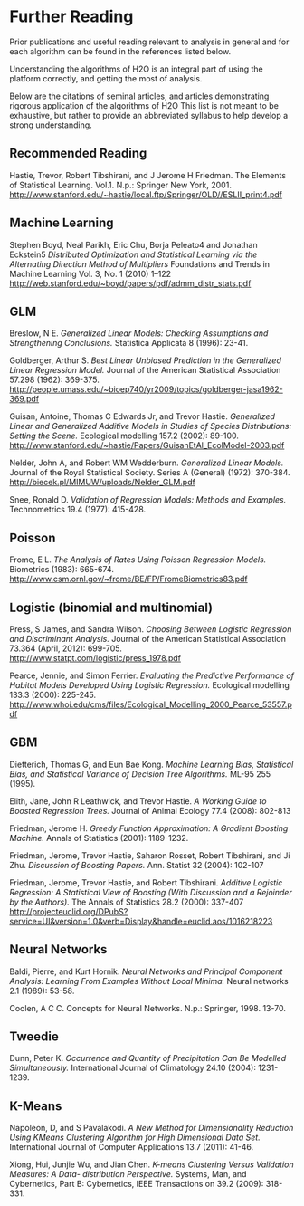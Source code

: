 # Further Reading

Prior publications and useful reading relevant to analysis in general
and for each algorithm can be found in the references listed below.

Understanding the algorithms of  H2O is an integral part of using the
platform correctly, and getting the most of analysis.

Below are the citations of seminal articles, and articles
demonstrating rigorous application of the algorithms of H2O
This list is not meant to be exhaustive, but rather to provide an
abbreviated syllabus to help develop a strong understanding.

## Recommended Reading

Hastie, Trevor, Robert Tibshirani, and J Jerome H Friedman. The
Elements of Statistical Learning.
Vol.1. N.p.: Springer New York, 2001.
http://www.stanford.edu/~hastie/local.ftp/Springer/OLD//ESLII_print4.pdf

## Machine Learning

Stephen Boyd, Neal Parikh, Eric Chu, Borja Peleato4 and Jonathan Eckstein5 *Distributed Optimization and Statistical Learning via the Alternating Direction Method of Multipliers* Foundations and Trends in Machine Learning
Vol. 3, No. 1 (2010) 1–122
http://web.stanford.edu/~boyd/papers/pdf/admm_distr_stats.pdf

## GLM

Breslow, N E. *Generalized Linear Models: Checking Assumptions and
Strengthening Conclusions.* Statistica Applicata 8 (1996): 23-41.

Goldberger, Arthur S. *Best Linear Unbiased Prediction in the
Generalized Linear Regression Model.* Journal of the American
Statistical Association 57.298 (1962): 369-375.
http://people.umass.edu/~bioep740/yr2009/topics/goldberger-jasa1962-369.pdf

Guisan, Antoine, Thomas C Edwards Jr, and Trevor Hastie. *Generalized
Linear and Generalized Additive Models in Studies of Species
Distributions: Setting the Scene.* Ecological modelling
157.2 (2002): 89-100.
http://www.stanford.edu/~hastie/Papers/GuisanEtAl_EcolModel-2003.pdf

Nelder, John A, and Robert WM Wedderburn. *Generalized Linear Models.*
Journal of the Royal Statistical Society. Series A (General) (1972): 370-384.
http://biecek.pl/MIMUW/uploads/Nelder_GLM.pdf

Snee, Ronald D. *Validation of Regression Models: Methods and
Examples.* Technometrics 19.4 (1977): 415-428.


## Poisson

Frome, E L. *The Analysis of Rates Using Poisson Regression Models.*
Biometrics (1983): 665-674.
http://www.csm.ornl.gov/~frome/BE/FP/FromeBiometrics83.pdf

## Logistic (binomial and multinomial)

Press, S James, and Sandra Wilson. *Choosing Between Logistic
Regression and Discriminant Analysis.* Journal of the American
Statistical Association 73.364 (April, 2012): 699-705.
http://www.statpt.com/logistic/press_1978.pdf

Pearce, Jennie, and Simon Ferrier. *Evaluating the Predictive
Performance of Habitat Models Developed Using Logistic Regression.*
Ecological modelling 133.3 (2000): 225-245.
http://www.whoi.edu/cms/files/Ecological_Modelling_2000_Pearce_53557.pdf

## GBM

Dietterich, Thomas G, and Eun Bae Kong. *Machine Learning Bias,
Statistical Bias, and Statistical Variance of Decision Tree
Algorithms.* ML-95 255 (1995).

Elith, Jane, John R Leathwick, and Trevor Hastie. *A Working Guide to
Boosted Regression Trees.* Journal of Animal Ecology 77.4 (2008): 802-813

Friedman, Jerome H. *Greedy Function Approximation: A Gradient
Boosting Machine.* Annals of Statistics (2001): 1189-1232.

Friedman, Jerome, Trevor Hastie, Saharon Rosset, Robert Tibshirani,
and Ji Zhu. *Discussion of Boosting Papers.* Ann. Statist 32 (2004):
102-107

Friedman, Jerome, Trevor Hastie, and Robert Tibshirani. *Additive
Logistic Regression: A Statistical View of Boosting (With Discussion
and a Rejoinder by the Authors).* The Annals of Statistics 28.2
(2000): 337-407
http://projecteuclid.org/DPubS?service=UI&version=1.0&verb=Display&handle=euclid.aos/1016218223

## Neural Networks

Baldi, Pierre, and Kurt Hornik. *Neural Networks and Principal
Component Analysis: Learning From Examples Without Local Minima.*
Neural networks 2.1 (1989): 53-58.

Coolen, A C C. Concepts for Neural Networks. N.p.: Springer, 1998. 13-70.

## Tweedie

Dunn, Peter K. *Occurrence and Quantity of Precipitation Can Be
Modelled Simultaneously.* International Journal of Climatology 24.10
(2004): 1231-1239.

## K-Means

Napoleon, D, and S Pavalakodi. *A New Method for Dimensionality
Reduction Using KMeans Clustering Algorithm for High Dimensional Data
Set.* International Journal of Computer Applications 13.7 (2011): 41-46.

Xiong, Hui, Junjie Wu, and Jian Chen. *K-means Clustering Versus
Validation Measures: A Data- distribution Perspective.* Systems, Man,
and Cybernetics, Part B: Cybernetics, IEEE Transactions on 39.2 (2009): 318-331.

